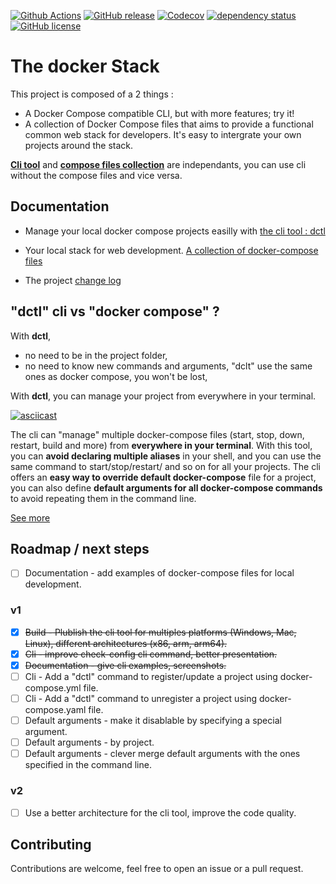 [![Github Actions](https://github.com/FabienD/docker-stack/actions/workflows/dctl_cli.yml/badge.svg)](https://github.com/FabienD/docker-stack/actions)
[![GitHub release](https://img.shields.io/github/release/FabienD/docker-stack.svg)](https://github.com/FabienD/docker-stack/releases)
[![Codecov](https://codecov.io/github/FabienD/docker-stack/branch/main/graph/badge.svg?token=IH5NLYP8K4)](https://codecov.io/github/FabienD/docker-stack)
[![dependency status](https://deps.rs/repo/github/FabienD/docker-stack/status.svg?path=cli)](https://deps.rs/repo/github/FabienD/docker-stack?path=cli)
[![GitHub license](https://img.shields.io/github/license/FabienD/docker-stack.svg)](https://github.com/FabienD/docker-stack/blob/main/LICENSE)


# The docker Stack

This project is composed of a 2 things :

- A Docker Compose compatible CLI, but with more features; try it!
- A collection of Docker Compose files that aims to provide a functional common web stack for developers. It's easy to intergrate your own projects around the stack.

[**Cli tool**](doc/dctl.md) and [**compose files collection**](doc/collection.md) are independants, you can use cli without the compose files and vice versa.

## Documentation

- Manage your local docker compose projects easilly with [the cli tool : dctl](doc/dctl.md)
- Your local stack for web development. [A collection of docker-compose files](doc/collection.md)

- The project [change log](CHANGELOG.md)

## "dctl" cli vs "docker compose" ?

With **dctl**,

- no need to be in the project folder,
- no need to know new commands and arguments, "dclt" use the same ones as docker compose, you won't be lost,

With **dctl**, you can manage your project from everywhere in your terminal.

[![asciicast](https://asciinema.org/a/7VwsLtJmxzZ2HCkbim3kUQ21e.svg)](https://asciinema.org/a/7VwsLtJmxzZ2HCkbim3kUQ21e)

The cli can "manage" multiple docker-compose files (start, stop, down, restart, build and more) from **everywhere in your terminal**. With this tool, you can **avoid declaring multiple aliases** in your shell, and you can use the same command to start/stop/restart/ and so on for all your projects. The cli offers an **easy way to override default docker-compose** file for a project, you can also define **default arguments for all docker-compose commands** to avoid repeating them in the command line.

[See more](doc/dctl.md)

## Roadmap / next steps

- [ ] Documentation - add examples of docker-compose files for local development.

### v1

- [x] ~~Build - Plublish the cli tool for multiples platforms (Windows, Mac, Linux), different architectures (x86, arm, arm64).~~
- [x] ~~Cli - improve check-config cli command, better presentation.~~
- [x] ~~Documentation - give cli examples, screenshots.~~
- [ ] Cli - Add a "dctl" command to register/update a project using docker-compose.yml file.
- [ ] Cli - Add a "dctl" command to unregister a project using docker-compose.yaml file.
- [ ] Default arguments - make it disablable by specifying a special argument.
- [ ] Default arguments - by project.
- [ ] Default arguments - clever merge default arguments with the ones specified in the command line.

### v2

- [ ] Use a better architecture for the cli tool, improve the code quality.


## Contributing

Contributions are welcome, feel free to open an issue or a pull request.